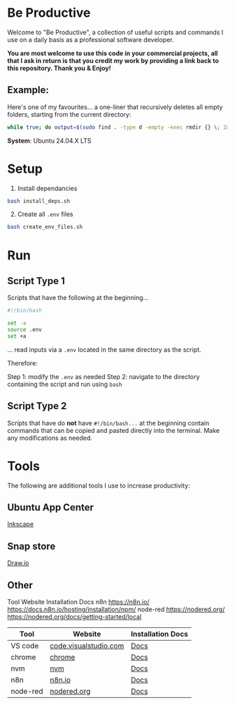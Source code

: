 # Be Productive

Welcome to "Be Productive", a collection of useful scripts and commands I use on a daily basis as a professional software developer.

**You are most welcome to use this code in your commercial projects, all that I ask in return is that you credit my work by providing a link back to this repository. Thank you & Enjoy!**

## Example:

Here's one of my favourites... a one-liner that recursively deletes all empty folders, starting from the current directory:

```sh
while true; do output=$(sudo find . -type d -empty -exec rmdir {} \; 2>&1); echo "$output"; if [ -z "$output" ]; then echo "Output is empty."; break; fi done
```

**System**: Ubuntu 24.04.X LTS

# Setup

1. Install dependancies

```sh
bash install_deps.sh
```

2. Create all `.env` files

```sh
bash create_env_files.sh
```


# Run

## Script Type 1

Scripts that have the following at the beginning...
```sh
#!/bin/bash

set -a
source .env
set +a
```
... read inputs via a `.env` located in the same directory as the script. 

Therefore:

Step 1: modify the `.env` as needed
Step 2: navigate to the directory containing the script and run using `bash`

## Script Type 2

Scripts that have do **not** have `#!/bin/bash...` at the beginning contain commands that can be copied and pasted directly into the terminal. Make any modifications as needed.

# Tools
The following are additional tools I use to increase productivity:

## Ubuntu App Center

[Inkscape](https://inkscape.org/)

## Snap store

[Draw.io](https://snapcraft.io/install/drawio/ubuntu#install)

## Other

Tool    Website Installation Docs
n8n https://n8n.io/ https://docs.n8n.io/hosting/installation/npm/
node-red  https://nodered.org/    https://nodered.org/docs/getting-started/local

| Tool     | Website                  | Installation Docs                                             |
|----------|--------------------------|---------------------------------------------------------------|
| VS code | [code.visualstudio.com](https://code.visualstudio.com/) | [Docs](https://code.visualstudio.com/download) |
| chrome | [chrome](https://www.google.com/intl/en_au/chrome/dr/download/) | [Docs](https://www.google.com/intl/en_au/chrome/dr/download/) |
| nvm      | [nvm](https://github.com/nvm-sh/nvm) | [Docs](https://github.com/nvm-sh/nvm?tab=readme-ov-file#installing-and-updating)         |
| n8n      | [n8n.io](https://n8n.io/) | [Docs](https://docs.n8n.io/hosting/installation/npm/)         |
| node-red | [nodered.org](https://nodered.org/) | [Docs](https://nodered.org/docs/getting-started/local) |